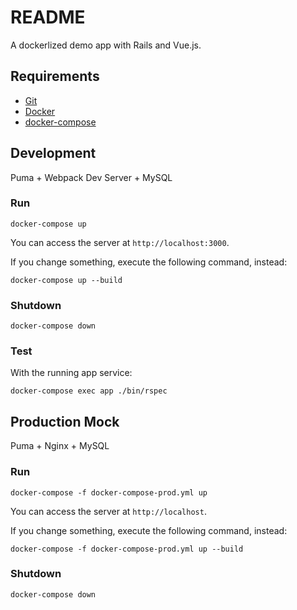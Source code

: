 # README

A dockerlized demo app with Rails and Vue.js.

## Requirements

- [Git](https://git-scm.com/)
- [Docker](https://www.docker.com/)
- [docker-compose](https://docs.docker.com/compose/)

## Development

Puma + Webpack Dev Server + MySQL

### Run

```
docker-compose up
```

You can access the server at `http://localhost:3000`.

If you change something, execute the following command, instead:

```
docker-compose up --build
```

### Shutdown

```
docker-compose down
```

### Test

With the running app service:

```
docker-compose exec app ./bin/rspec
```

## Production Mock

Puma + Nginx + MySQL

### Run

```
docker-compose -f docker-compose-prod.yml up
```

You can access the server at `http://localhost`.

If you change something, execute the following command, instead:

```
docker-compose -f docker-compose-prod.yml up --build
```

### Shutdown

```
docker-compose down
```
